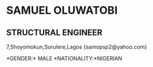 <h1>SAMUEL OLUWATOBI</h1>
<h2>STRUCTURAL ENGINEER</h2>
<p>7,Shoyomokun,Surulere,Lagos {samopsp2@yahoo.com}</p>
  *GENDER:* MALE  
   *NATIONALITY:*NIGERIAN
